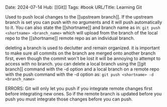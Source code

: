 Date: 2024-07-14
Hub: [[Git]]
Tags: #book
URL/Title: Learning Git 

Used to push local changes to the [[upstream branch]]. If the upstream branch is set you can push with no arguments and it will push automatically to it. You can also state the [[shortname]] and branch name as in: 
`git push <shortname> <branch_name>` 
which will upload from the branch of the local repo to the [[shortname]] remote repo as an individual branch.

deleting a branch is used to declutter and remain organized. it is important to make sure all commits on the branch are merged onto another branch first, even though the commit won't be lost it will be annoying to attempt to access with no branch. you can delete a local branch using the [[git branch]]  command with the -d option and a local branch on a remote repo with the push command with the -d option as:
`git push <shortname> -d <branch_name>`

ERRORS:
Git will only let you push if you integrate remote changes first before integrating new ones. So if the remote branch is updated before you push you must integrate those changes before you can push.
